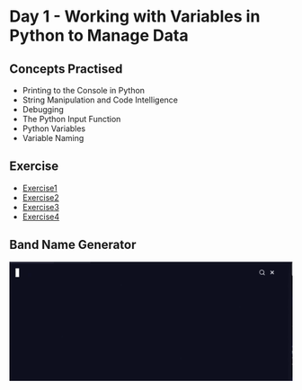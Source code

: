 # Day 1 - Working with Variables in Python to Manage Data

## Concepts Practised
- Printing to the Console in Python
- String Manipulation and Code Intelligence
- Debugging
- The Python Input Function
- Python Variables
- Variable Naming

## Exercise

- [Exercise1](https://github.com/darshannn10/100-days-of-Python/blob/main/day01/exercise1.py)
- [Exercise2](https://github.com/darshannn10/100-days-of-Python/blob/main/day01/exercise2.py)
- [Exercise3](https://github.com/darshannn10/100-days-of-Python/blob/main/day01/exercise3.py)
- [Exercise4](https://github.com/darshannn10/100-days-of-Python/blob/main/day01/exercise4.py)

## Band Name Generator

![band name generator](band_name_generator.gif)

